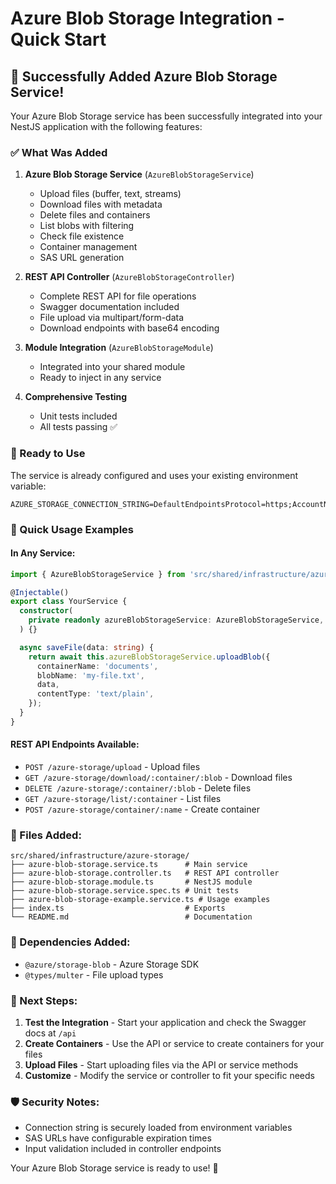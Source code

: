 # Azure Blob Storage Integration - Quick Start

## 🎉 Successfully Added Azure Blob Storage Service!

Your Azure Blob Storage service has been successfully integrated into your NestJS application with the following features:

### ✅ What Was Added

1. **Azure Blob Storage Service** (`AzureBlobStorageService`)

   - Upload files (buffer, text, streams)
   - Download files with metadata
   - Delete files and containers
   - List blobs with filtering
   - Check file existence
   - Container management
   - SAS URL generation

2. **REST API Controller** (`AzureBlobStorageController`)

   - Complete REST API for file operations
   - Swagger documentation included
   - File upload via multipart/form-data
   - Download endpoints with base64 encoding

3. **Module Integration** (`AzureBlobStorageModule`)

   - Integrated into your shared module
   - Ready to inject in any service

4. **Comprehensive Testing**
   - Unit tests included
   - All tests passing ✅

### 🚀 Ready to Use

The service is already configured and uses your existing environment variable:

```env
AZURE_STORAGE_CONNECTION_STRING=DefaultEndpointsProtocol=https;AccountName=gstudios;AccountKey=...
```

### 🎯 Quick Usage Examples

#### In Any Service:

```typescript
import { AzureBlobStorageService } from 'src/shared/infrastructure/azure-storage';

@Injectable()
export class YourService {
  constructor(
    private readonly azureBlobStorageService: AzureBlobStorageService,
  ) {}

  async saveFile(data: string) {
    return await this.azureBlobStorageService.uploadBlob({
      containerName: 'documents',
      blobName: 'my-file.txt',
      data,
      contentType: 'text/plain',
    });
  }
}
```

#### REST API Endpoints Available:

- `POST /azure-storage/upload` - Upload files
- `GET /azure-storage/download/:container/:blob` - Download files
- `DELETE /azure-storage/:container/:blob` - Delete files
- `GET /azure-storage/list/:container` - List files
- `POST /azure-storage/container/:name` - Create container

### 📁 Files Added:

```
src/shared/infrastructure/azure-storage/
├── azure-blob-storage.service.ts      # Main service
├── azure-blob-storage.controller.ts   # REST API controller
├── azure-blob-storage.module.ts       # NestJS module
├── azure-blob-storage.service.spec.ts # Unit tests
├── azure-blob-storage-example.service.ts # Usage examples
├── index.ts                           # Exports
└── README.md                          # Documentation
```

### 🔧 Dependencies Added:

- `@azure/storage-blob` - Azure Storage SDK
- `@types/multer` - File upload types

### 🎯 Next Steps:

1. **Test the Integration** - Start your application and check the Swagger docs at `/api`
2. **Create Containers** - Use the API or service to create containers for your files
3. **Upload Files** - Start uploading files via the API or service methods
4. **Customize** - Modify the service or controller to fit your specific needs

### 🛡️ Security Notes:

- Connection string is securely loaded from environment variables
- SAS URLs have configurable expiration times
- Input validation included in controller endpoints

Your Azure Blob Storage service is ready to use! 🚀
